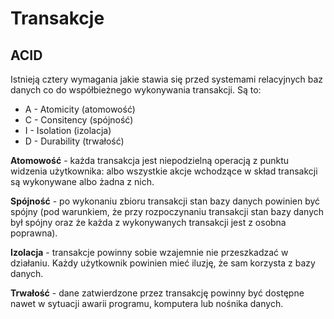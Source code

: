 # Transakcje

## ACID

Istnieją cztery wymagania jakie stawia się przed systemami relacyjnych baz danych co do współbieżnego wykonywania transakcji. Są to:

* A - Atomicity (atomowość)
* C - Consitency (spójność)
* I - Isolation (izolacja)
* D - Durability (trwałość)

**Atomowość** - każda transakcja jest niepodzielną operacją z punktu widzenia użytkownika: albo wszystkie akcje wchodzące w skład transakcji są wykonywane albo żadna z nich.

**Spójność** - po wykonaniu zbioru transakcji stan bazy danych powinien być spójny (pod warunkiem, że przy rozpoczynaniu transakcji stan bazy danych był spójny oraz że każda z wykonywanych transakcji jest z osobna poprawna).

**Izolacja** - transakcje powinny sobie wzajemnie nie  przeszkadzać w działaniu. Każdy użytkownik powinien mieć iluzję, że sam korzysta z bazy danych.

**Trwałość** - dane zatwierdzone przez transakcję powinny być dostępne nawet w sytuacji awarii programu, komputera lub nośnika danych.